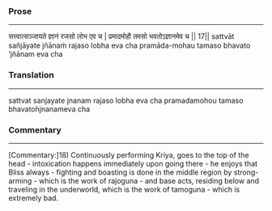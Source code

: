 ### Prose 
 --- 
सत्त्वात्सञ्जायते ज्ञानं रजसो लोभ एव च |
प्रमादमोहौ तमसो भवतोऽज्ञानमेव च || 17||
sattvāt sañjāyate jñānaṁ rajaso lobha eva cha
pramāda-mohau tamaso bhavato ’jñānam eva cha

### Translation 
 --- 
sattvat sanjayate jnanam rajaso lobha eva cha pramadamohou tamaso bhavatohjnanameva cha

### Commentary 
 --- 
[Commentary:]18) Continuously performing Kriya, goes to the top of the head - intoxication happens immediately upon going there - he enjoys that Bliss always - fighting and boasting is done in the middle region by strong-arming - which is the work of rajoguna - and base acts, residing below and traveling in the underworld, which is the work of tamoguna - which is extremely bad.